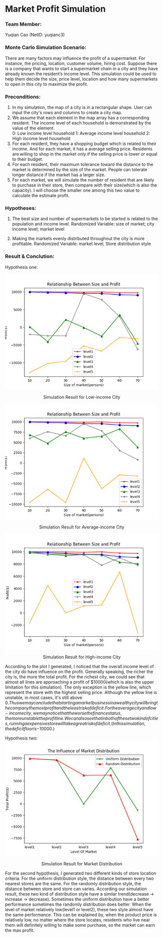 # Market Profit Simulation

### Team Member:
Yuqian Cao (NetID: yuqianc3) 

### Monte Carlo Simulation Scenario:
There are many factors may influence the profit of a supermarket. For instance, the pricing, location, customer volume, hiring cost. Suppose there is a company that wants to start a supermarket chain in a city and they have already known the resident’s income level. This simulation could be used to help them decide the size, price level, location and how many supermarkets to open in this city to maximize the profit.

### Preconditions: 
1. In my simulation, the map of a city is in a rectangular shape. User can input the city's rows and columns to create a city map. 
2. We assume that each element in the map array has a corresponding resident. The income level of each household is demonstrated by the value of the element.   
    0: Low income level household
    1: Average income level household
    2: High income level household
3. For each resident, they have a shopping budget which is related to their income. And for each market, it has a average selling price. Residents are willing to shop in the market only if the selling price is lower or equal to their budget.
4. For each resident, their maximum tolerance toward the distance to the market is determined by the size of the market. People can tolerate longer distance if the market has a larger size.
5. For each market, we will simulate the number of resident that are likely to purchase in their store, then compare with their size(which is also the capacity). I will choose the smaller one among this two value to calculate the estimate profit.

### Hypotheses: 

1. The best size and number of supermarkets to be started is related to the population and income level.
Randomized Variable: size of market; city income level; market level

2. Making the markets evenly distributed throughout the city is more profitable.
Randomized Variable: market level, Store distribution style

### Result & Conclution:
Hypothesis one:  

![image](poorCity.png)
<p align="center">Simulation Result for Low-income City</p>  

![image](averageCity.png)
<p align="center">Simulation Result for Average-income City</p>

![image](richCity.png)
<p align="center">Simulation Result for High-income City</p>

According to the plot I generated, I noticed that the overall income level of the city do have influence on the profit. Generally speaking, the richer the city is, the more the total profit. 
For the richest city, we could see that almost all lines are approaching a profit of $10000(which is also the upper limitation for this simulation). The only exception is the yellow line, which represent the store with the highest selling price. Although the yellow line is unstable, in most cases, it's still above $0. Thus we may conclude that starting a market business in a wealthy city will bring the company the most profit and the least risk of deficit.
For the average city and low-income city, we may notice that the worse the finance status, the more unstable the profit line. We can also see that in both of these two kind of cities, running a expensive store will take a great risk of deficit. (In this simulation, the deficit floor is -$10000.) 


Hypothesis two:  
![image](MarkerDistributionVsProfit.png)  
<p align="center">Simulation Result for Market Distribution</p>
For the second hypothesis, I generated two different kinds of store location criteria. For the uniform distribution style, the distance between every two nearest stores are the same. For the randomly distribution style, the distance between store and store can varies.
According our simulation result, these two kind of distribution style have a similar trend(decrease -> increase -> decrease). Sometimes the uniform distribution have a better performance sometimes the randomly distribution does better. When the level of market relatively low(level1 or level2), these two style almost have the same performance. This can be explained by, when the product price is relatively low, no matter where the store locates, residents who live near them will definitely willing to make some purchase, so the market can earn the max profit. 
